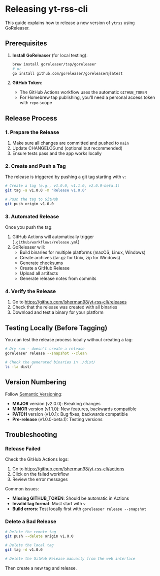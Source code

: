 # Releasing yt-rss-cli

This guide explains how to release a new version of `ytrss` using GoReleaser.

## Prerequisites

1. **Install GoReleaser** (for local testing):

    ```bash
    brew install goreleaser/tap/goreleaser
    # or
    go install github.com/goreleaser/goreleaser@latest
    ```

2. **GitHub Token**:
    - The GitHub Actions workflow uses the automatic `GITHUB_TOKEN`
    - For Homebrew tap publishing, you'll need a personal access token with `repo` scope

## Release Process

### 1. Prepare the Release

1. Make sure all changes are committed and pushed to `main`
2. Update CHANGELOG.md (optional but recommended)
3. Ensure tests pass and the app works locally

### 2. Create and Push a Tag

The release is triggered by pushing a git tag starting with `v`:

```bash
# Create a tag (e.g., v1.0.0, v1.1.0, v2.0.0-beta.1)
git tag -a v1.0.0 -m "Release v1.0.0"

# Push the tag to GitHub
git push origin v1.0.0
```

### 3. Automated Release

Once you push the tag:

1. GitHub Actions will automatically trigger (`.github/workflows/release.yml`)
2. GoReleaser will:
    - Build binaries for multiple platforms (macOS, Linux, Windows)
    - Create archives (tar.gz for Unix, zip for Windows)
    - Generate checksums
    - Create a GitHub Release
    - Upload all artifacts
    - Generate release notes from commits

### 4. Verify the Release

1. Go to https://github.com/lsherman98/yt-rss-cli/releases
2. Check that the release was created with all binaries
3. Download and test a binary for your platform

## Testing Locally (Before Tagging)

You can test the release process locally without creating a tag:

```bash
# Dry run - doesn't create a release
goreleaser release --snapshot --clean

# Check the generated binaries in ./dist/
ls -la dist/
```

## Version Numbering

Follow [Semantic Versioning](https://semver.org/):

-   **MAJOR** version (v2.0.0): Breaking changes
-   **MINOR** version (v1.1.0): New features, backwards compatible
-   **PATCH** version (v1.0.1): Bug fixes, backwards compatible
-   **Pre-release** (v1.0.0-beta.1): Testing versions

## Troubleshooting

### Release Failed

Check the GitHub Actions logs:

1. Go to https://github.com/lsherman98/yt-rss-cli/actions
2. Click on the failed workflow
3. Review the error messages

Common issues:

-   **Missing GITHUB_TOKEN**: Should be automatic in Actions
-   **Invalid tag format**: Must start with `v`
-   **Build errors**: Test locally first with `goreleaser release --snapshot`

### Delete a Bad Release

```bash
# Delete the remote tag
git push --delete origin v1.0.0

# Delete the local tag
git tag -d v1.0.0

# Delete the GitHub Release manually from the web interface
```

Then create a new tag and release.